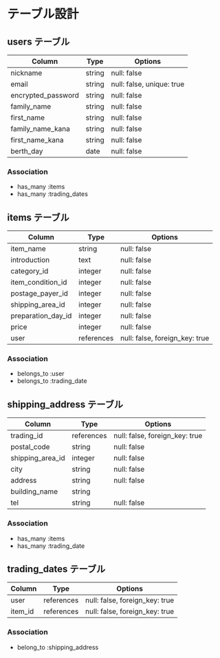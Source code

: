 # テーブル設計

## users テーブル
| Column             | Type   | Options                   |
| ------------------ | ------ | ------------------------- |
| nickname           | string | null: false               |
| email              | string | null: false, unique: true |
| encrypted_password | string | null: false               |
| family_name        | string | null: false               |
| first_name         | string | null: false               |
| family_name_kana   | string | null: false               |
| first_name_kana    | string | null: false               |
| berth_day          | date   | null: false               |

### Association
- has_many :items
- has_many :trading_dates

## items テーブル
| Column             | Type       | Options                        |
| ------------------ | ---------- | ------------------------------ |
| item_name          | string     | null: false                    |
| introduction       | text       | null: false                    |
| category_id        | integer    | null: false                    |
| item_condition_id  | integer    | null: false                    |
| postage_payer_id   | integer    | null: false                    |
| shipping_area_id   | integer    | null: false                    |
| preparation_day_id | integer    | null: false                    |
| price              | integer    | null: false                    |
| user               | references | null: false, foreign_key: true |

### Association
- belongs_to :user
- belongs_to :trading_date

## shipping_address テーブル
| Column           | Type       | Options                        |
| ---------------- | ---------- | ------------------------------ |
| trading_id       | references | null: false, foreign_key: true |
| postal_code      | string     | null: false                    |
| shipping_area_id | integer    | null: false                    |
| city             | string     | null: false                    |
| address          | string     | null: false                    |
| building_name    | string     |                                |
| tel              | string     | null: false                    |

### Association
- has_many   :items
- has_many   :trading_date

## trading_dates テーブル
| Column          | Type       | Options                        |
| --------------- | ---------- | ------------------------------ |
| user            | references | null: false, foreign_key: true |
| item_id         | references | null: false, foreign_key: true |

### Association
- belong_to  :shipping_address